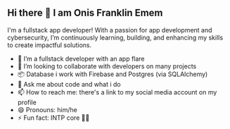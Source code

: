 ## Hi there 👋 I am Onis Franklin Emem

I'm a fullstack app developer! With a passion for app development and cybersecurity, I’m continuously learning, building, and enhancing my skills to create impactful solutions.

- 🌱 I’m a fullstack developer with an app flare
- 👯 I’m looking to collaborate with developers on many projects
- 📦 Database i work with Firebase and Postgres (via SQLAlchemy)
- 💬 Ask me about code and what i do
- 📫 How to reach me: there's a link to my social media account on my profile 
- 😄 Pronouns: him/he
- ⚡ Fun fact: INTP core 🐱‍💻
